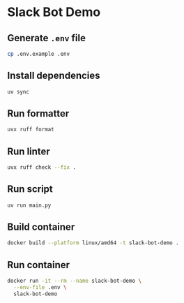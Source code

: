 # Slack Bot Demo

## Generate `.env` file

```bash
cp .env.example .env
```

## Install dependencies

```bash
uv sync
```

## Run formatter

```bash
uvx ruff format
```

## Run linter

```bash
uvx ruff check --fix .
```

## Run script

```bash
uv run main.py
```

## Build container

```bash
docker build --platform linux/amd64 -t slack-bot-demo .
```

## Run container

```bash
docker run -it --rm --name slack-bot-demo \
  --env-file .env \
  slack-bot-demo
```
